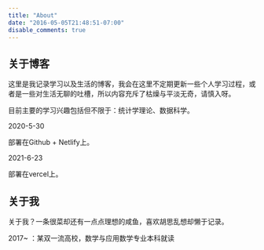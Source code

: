 ```yaml
---
title: "About"
date: "2016-05-05T21:48:51-07:00"
disable_comments: true
---
```


## 关于博客

这里是我记录学习以及生活的博客，我会在这里不定期更新一些个人学习过程，或者是一些对生活无聊的吐槽，所以内容充斥了枯燥与平淡无奇，请慎入呀。

目前主要的学习兴趣包括但不限于：统计学理论、数据科学。

2020-5-30

部署在Github + Netlify上。

2021-6-23

部署在vercel上。

## 关于我

关于我？一条很菜却还有一点点理想的咸鱼，喜欢胡思乱想却懒于记录。

2017~  ：某双一流高校，数学与应用数学专业本科就读

